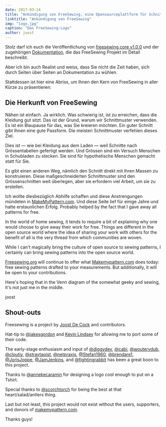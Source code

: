 ```yaml
---
date: 2017-03-24
title: "Ankündigung von FreeSewing, eine Opensourceplattform für Schnittmuster auf Mass"
linktitle: "Ankündigung von FreeSewing"
img: "logo.jpg"
caption: "Das FreeSewing-Logo"
author: joost
---
```


Stolz darf ich euch die Veröffentlichung von [freesewing core v1.0.0](https://github.com/freesewing/core) und der zugehörigen [Dokumentation](/docs), die das FreeSewing Projekt im Detail beschreibt.

Aber ich bin auch Realist und weiss, dass Sie nicht die Zeit haben, sich durch Seiten über Seiten an Dokumentation zu wühlen.

Stattdessen ist hier eine Abriss, um Ihnen den Kern von FreeSewing in aller Kürze zu präsentieren:

## Die Herkunft von FreeSewing
Nähen ist einfach. Ja wirklich. Was schwierig ist, ist zu erreichen, dass die Kleidung gut sitzt. Das ist der Grund, warum wir Schnittmuster verwenden. Es ist ein Blaupause für das, was Sie kreieren möchten. Ein guter Schnitt gibt Ihnen eine gute Passform. Die meisten Schnittmuster verfehlen dieses Ziel.

Dies ist &mdash; wie bei Kleidung aus dem Laden &mdash; weil Schnitte nach Grössentabellen gefertigt werden. Und Grössen sind ein Versuch Menschen in Schubladen zu stecken. Sie sind für hypothetische Menschen gemacht statt für Sie.

Es gibt einen anderen Weg, nämlich den Schnitt direkt mit Ihren Massen zu konstruieren. Diese maßgeschneiderten Schnittmuster sind den Grössenschnitten weit überlegen, aber sie erfordern viel Arbeit, um sie zu erstellen.

Ich wollte diesbezüglich Abhilfe schaffen und diese Anstrengungen mündeten in [MakeMyPattern.com](https://makemypattern.com/). Und diese Seite lief für einige Jahre und hatte erstaunlichen Erfolg. Probably helped by the fact that I gave away all patterns for free.

In the world of home sewing, it tends to require a bit of explaining why one would choose to give away their work for free. Things are different in the open source world where the idea of sharing your work with others for the benefit of all is the very thread from which communities are woven.

While I can't magically bring the culture of open source to sewing patterns, I certainly can bring sewing patterns into the open source world.

[Freesewing.org](https://freesewing.org/) will continue to offer what [Makemypattern.com](https://makemypattern.com/) does today: free sewing patterns drafted to your measurements. But additionally, it will be open to your contributions.

Here's hoping that in the Venn diagram of the somewhat geeky and sewing, it's not just me in the middle.

joost

## Shout-outs
Freesewing is a project by [Joost De Cock](https://github.com/joostdecock) and contributors.

Hat-tip to [@jakesgordon](https://github.com/jakesgordon) and [Kevin Lindsey](http://www.kevlindev.com) for allowing me to port some of their code.

The early-stage enthusiasm and input of [@diggydev](https://github.com/diggydev), [@cabi](https://github.com/cabi), [@woutervdub](https://github.com/woutervdub), [@cloutiy](https://github.com/cloutiy), [@straytaoist](https://github.com/straytaoist), [@netpraxis](https://github.com/netpraxis), [@Stefan1960](https://github.com/Stefan1960), [@brendare1](https://github.com/brendare1), [@JorisJoppe](https://github.com/JorisJoppe), [@JamJenkins](https://github.com/JamJenkins), and [@fightingrabbit](https://github.com/fightingrabbit) has been a great boon to this project.

Thanks to [@annekecaramin](https://twitter.com/annekecaramin) for designing a logo cool enough to put on a Tshirt.

Special thanks to [@scorchtorch](https://twitter.com/scorchtorch) for being the best at that heart/salad/antlers thing.

Last but not least, this project would not exist without the users, supporters, and donors of [makemypattern.com](https://makemypattern.com/).

Thanks guys!
